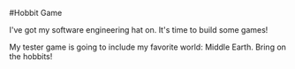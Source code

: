 #Hobbit Game

I've got my software engineering hat on. It's time to build some games!

My tester game is going to include my favorite world: Middle Earth. Bring on the hobbits!
